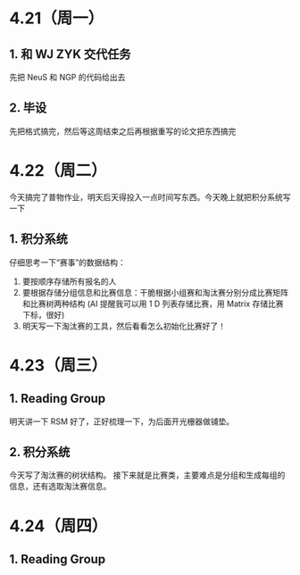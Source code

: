 # 4.21（周一）
## 1. 和 WJ ZYK 交代任务
先把 NeuS 和 NGP 的代码给出去

## 2. 毕设
先把格式搞完，然后等这周结束之后再根据重写的论文把东西搞完

# 4.22（周二）
今天搞完了普物作业，明天后天得投入一点时间写东西。今天晚上就把积分系统写一下
## 1. 积分系统
仔细思考一下“赛事”的数据结构：
1. 要按顺序存储所有报名的人
2. 要根据存储分组信息和比赛信息：干脆根据小组赛和淘汰赛分别分成比赛矩阵和比赛树两种结构 (AI 提醒我可以用 1 D 列表存储比赛，用 Matrix 存储比赛下标，很好)
3. 明天写一下淘汰赛的工具，然后看看怎么初始化比赛好了！
# 4.23（周三）
## 1. Reading Group
明天讲一下 RSM 好了，正好梳理一下，为后面开光栅器做铺垫。
## 2. 积分系统
今天写了淘汰赛的树状结构。
接下来就是比赛类，主要难点是分组和生成每组的信息，还有选取淘汰赛信息。

# 4.24（周四）
## 1. Reading Group
